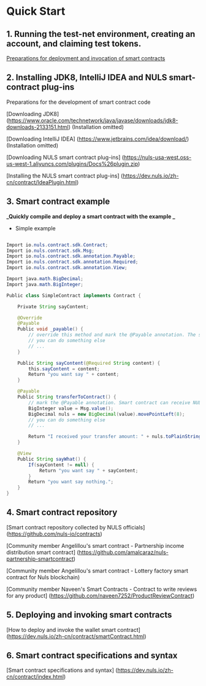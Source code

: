 # Quick Start

## 1. Running the test-net environment, creating an account, and claiming test tokens.

[Preparations for deployment and invocation of smart contracts](/startNULS/connectTestnet.html)


## 2. Installing JDK8, IntelliJ IDEA and NULS smart-contract plug-ins

Preparations for the development of smart contract code

[Downloading JDK8] 
(https://www.oracle.com/technetwork/java/javase/downloads/jdk8-downloads-2133151.html) (Installation omitted)

[Downloading IntelliJ IDEA] (https://www.jetbrains.com/idea/download/) (Installation omitted)

[Downloading NULS smart contract plug-ins] 
(https://nuls-usa-west.oss-us-west-1.aliyuncs.com/plugins/Docs%26plugin.zip)

[Installing the NULS smart contract plug-ins] (https://dev.nuls.io/zh-cn/contract/IdeaPlugin.html)

## 3. Smart contract example

**_Quickly compile and deploy a smart contract with the example _**

* Simple example

```java

Import io.nuls.contract.sdk.Contract;
Import io.nuls.contract.sdk.Msg;
Import io.nuls.contract.sdk.annotation.Payable;
Import io.nuls.contract.sdk.annotation.Required;
Import io.nuls.contract.sdk.annotation.View;

Import java.math.BigDecimal;
Import java.math.BigInteger;

Public class SimpleContract implements Contract {

    Private String sayContent;

    @Override
    @Payable
    Public void _payable() {
        // override this method and mark the @Payable annotation. The smart contract can receive direct transfer of the NULS wallet assets
        // you can do something else
        // ...
    }

    Public String sayContent(@Required String content) {
        this.sayContent = content;
        Return "you want say " + content;
    }

    @Payable
    Public String transferToContract() {
        // mark the @Payable annotation. Smart contract can receive NULS when invoking this method
        BigInteger value = Msg.value();
        BigDecimal nuls = new BigDecimal(value).movePointLeft(8);
        // you can do something else
        // ...

        Return "I received your transfer amount: " + nuls.toPlainString();
    }

    @View
    Public String sayWhat() {
        If(sayContent != null) {
            Return "you want say " + sayContent;
        }
        Return "you want say nothing.";
    }
}

```

## 4. Smart contract repository

[Smart contract repository collected by NULS officials] (https://github.com/nuls-io/contracts)

[Community member Angelillou's smart contract - Partnership income distribution smart contract] (https://github.com/amalcaraz/nuls-partnership-smartcontract)

[Community member Angelillou's smart contract - Lottery factory smart contract for Nuls blockchain)

[Community member Naveen's Smart Contracts - Contract to write reviews for any product] (https://github.com/naveen7252/ProductReviewContract)

## 5. Deploying and invoking smart contracts

[How to deploy and invoke the wallet smart contract]
 (https://dev.nuls.io/zh-cn/contract/smartContract.html)

## 6. Smart contract specifications and syntax

[Smart contract specifications and syntax] (https://dev.nuls.io/zh-cn/contract/index.html)